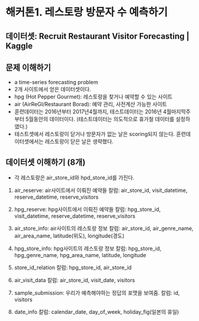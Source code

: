 # 해커톤1. 레스토랑 방문자 수 예측하기

## 데이터셋: Recruit Restaurant Visitor Forecasting | Kaggle

## 문제 이해하기
-	a time-series forecasting problem
-	2개 사이트에서 얻은 데이터셋이다.
 - hpg (Hot Pepper Gourmet): 레스토랑을 찾거나 예약할 수 있는 사이트
 - air (AirReGI/Restaurant Borad): 예약 관리, 사전계산 가능한 사이트
-	훈련데이터는 2016년부터 2017년4월까지, 테스트데이터는 2016년 4월마지막주부터 5월동안의 데이터이다. (테스트데이터는 의도적으로 휴가철 데이터를 설정하였다.)
-	테스트셋에서 레스토랑이 닫거나 방문자가 없는 날은 scoring되지 않는다. 훈련데이터셋에서는 레스토랑이 닫은 날은 생략했다.

## 데이터셋 이해하기 (8개)
-	각 레스토랑은 air_store_id와 hpd_store_id를 가진다.
1.	air_reserve: air사이트에서 이뤄진 예약들
칼럼: air_store_id, visit_datetime, reserve_datetime, reserve_visitors

2.	hpg_reserve: hpg사이트에서 이뤄진 예약들
칼럼: hpg_store_id, visit_datetime, reserve_datetime, reserve_visitors

3.	air_store_info: air사이트의 레스토랑 정보
칼럼: air_store_id, air_genre_name, air_area_name, latitude(위도), longitude(경도)

4.	hpg_store_info: hpg사이트의 레스토랑 정보
칼럼: hpg_store_id, hpg_genre_name, hpg_area_name, latitude, longitude

5.	store_id_relation
칼럼: hpg_store_id, air_store_id

6.	air_visit_data
칼럼: air_store_id, visit_date, visitors

7.	sample_submission: 우리가 예측해야하는 정답의 포맷을 보여줌.
칼럼: id, visitors

8.	date_info
칼럼: calendar_date, day_of_week, holiday_fig(일본의 휴일)

